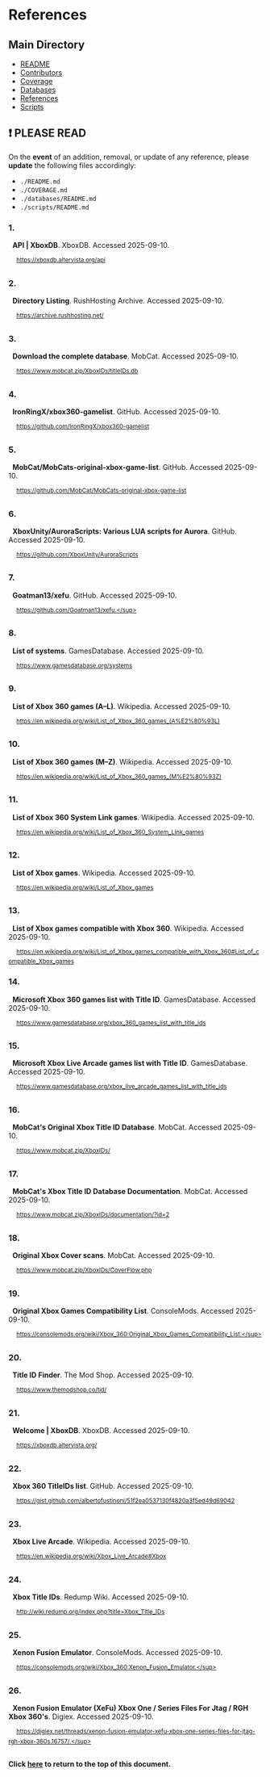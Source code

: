 # References

## Main Directory

- [README](./README.md)
- [Contributors](./CONTRIBUTORS.md)
- [Coverage](./COVERAGE.md)
- [Databases](./databases/README.md)
- [References](./REFERENCES.md)
- [Scripts](./scripts/README.md)

## ❗ PLEASE READ
On the **event** of an addition, removal, or update of any reference, please
**update** the following files accordingly:

- `./README.md`
- `./COVERAGE.md`
- `./databases/README.md`
- `./scripts/README.md`

### 1.

&nbsp;&nbsp;**API | XboxDB**. XboxDB. Accessed 2025-09-10.

&nbsp;&nbsp;&nbsp;&nbsp;<sup>https://xboxdb.altervista.org/api</sup>

### 2.

&nbsp;&nbsp;**Directory Listing**. RushHosting Archive. Accessed 2025-09-10.

&nbsp;&nbsp;&nbsp;&nbsp;<sup>https://archive.rushhosting.net/</sup>

### 3.

&nbsp;&nbsp;**Download the complete database**. MobCat. Accessed 2025-09-10.

&nbsp;&nbsp;&nbsp;&nbsp;<sup>https://www.mobcat.zip/XboxIDs/titleIDs.db</sup>

### 4.

&nbsp;&nbsp;**IronRingX/xbox360-gamelist**. GitHub. Accessed 2025-09-10.

&nbsp;&nbsp;&nbsp;&nbsp;<sup>https://github.com/IronRingX/xbox360-gamelist</sup>

### 5.

&nbsp;&nbsp;**MobCat/MobCats-original-xbox-game-list**. GitHub.
Accessed 2025-09-10.

&nbsp;&nbsp;&nbsp;&nbsp;<sup>https://github.com/MobCat/MobCats-original-xbox-game-list</sup>

### 6.

&nbsp;&nbsp;**XboxUnity/AuroraScripts: Various LUA scripts for Aurora**.
GitHub. Accessed 2025-09-10.

&nbsp;&nbsp;&nbsp;&nbsp;<sup>https://github.com/XboxUnity/AuroraScripts</sup>

### 7.

&nbsp;&nbsp;**Goatman13/xefu**. GitHub. Accessed 2025-09-10.

&nbsp;&nbsp;&nbsp;&nbsp;<sup>https://github.com/Goatman13/xefu.</sup>

### 8.

&nbsp;&nbsp;**List of systems**. GamesDatabase. Accessed 2025-09-10.

&nbsp;&nbsp;&nbsp;&nbsp;<sup>https://www.gamesdatabase.org/systems</sup>

### 9.

&nbsp;&nbsp;**List of Xbox 360 games (A–L)**. Wikipedia. Accessed 2025-09-10.

&nbsp;&nbsp;&nbsp;&nbsp;<sup>https://en.wikipedia.org/wiki/List_of_Xbox_360_games_(A%E2%80%93L)</sup>

### 10.

&nbsp;&nbsp;**List of Xbox 360 games (M–Z)**. Wikipedia. Accessed 2025-09-10.

&nbsp;&nbsp;&nbsp;&nbsp;<sup>https://en.wikipedia.org/wiki/List_of_Xbox_360_games_(M%E2%80%93Z)</sup>

### 11.

&nbsp;&nbsp;**List of Xbox 360 System Link games**. Wikipedia.
Accessed 2025-09-10.

&nbsp;&nbsp;&nbsp;&nbsp;<sup>https://en.wikipedia.org/wiki/List_of_Xbox_360_System_Link_games</sup>

### 12.

&nbsp;&nbsp;**List of Xbox games**. Wikipedia. Accessed 2025-09-10.

&nbsp;&nbsp;&nbsp;&nbsp;<sup>https://en.wikipedia.org/wiki/List_of_Xbox_games</sup>

### 13.

&nbsp;&nbsp;**List of Xbox games compatible with Xbox 360**. Wikipedia.
Accessed 2025-09-10.

&nbsp;&nbsp;&nbsp;&nbsp;<sup>https://en.wikipedia.org/wiki/List_of_Xbox_games_compatible_with_Xbox_360#List_of_compatible_Xbox_games</sup>

### 14.

&nbsp;&nbsp;**Microsoft Xbox 360 games list with Title ID**. GamesDatabase.
Accessed 2025-09-10.

&nbsp;&nbsp;&nbsp;&nbsp;<sup>https://www.gamesdatabase.org/xbox_360_games_list_with_title_ids</sup>

### 15.

&nbsp;&nbsp;**Microsoft Xbox Live Arcade games list with Title ID**.
GamesDatabase. Accessed 2025-09-10.

&nbsp;&nbsp;&nbsp;&nbsp;<sup>https://www.gamesdatabase.org/xbox_live_arcade_games_list_with_title_ids</sup>

### 16.

&nbsp;&nbsp;**MobCat's Original Xbox Title ID Database**. MobCat.
Accessed 2025-09-10.

&nbsp;&nbsp;&nbsp;&nbsp;<sup>https://www.mobcat.zip/XboxIDs/</sup>

### 17.

&nbsp;&nbsp;**MobCat's Xbox Title ID Database Documentation**. MobCat.
Accessed 2025-09-10.

&nbsp;&nbsp;&nbsp;&nbsp;<sup>https://www.mobcat.zip/XboxIDs/documentation/?id=2</sup>

### 18.

&nbsp;&nbsp;**Original Xbox Cover scans**. MobCat. Accessed 2025-09-10.

&nbsp;&nbsp;&nbsp;&nbsp;<sup>https://www.mobcat.zip/XboxIDs/CoverFlow.php</sup>

### 19.

&nbsp;&nbsp;**Original Xbox Games Compatibility List**. ConsoleMods.
Accessed 2025-09-10.

&nbsp;&nbsp;&nbsp;&nbsp;<sup>https://consolemods.org/wiki/Xbox_360:Original_Xbox_Games_Compatibility_List.</sup>

### 20.

&nbsp;&nbsp;**Title ID Finder**. The Mod Shop. Accessed 2025-09-10.

&nbsp;&nbsp;&nbsp;&nbsp;<sup>https://www.themodshop.co/tid/</sup>

### 21.

&nbsp;&nbsp;**Welcome | XboxDB**. XboxDB. Accessed 2025-09-10.

&nbsp;&nbsp;&nbsp;&nbsp;<sup>https://xboxdb.altervista.org/</sup>

### 22.

&nbsp;&nbsp;**Xbox 360 TitleIDs list**. GitHub. Accessed 2025-09-10.

&nbsp;&nbsp;&nbsp;&nbsp;<sup>https://gist.github.com/albertofustinoni/51f2ea0537130f4820a3f5ed49d69042</sup>

### 23.

&nbsp;&nbsp;**Xbox Live Arcade**. Wikipedia. Accessed 2025-09-10.

&nbsp;&nbsp;&nbsp;&nbsp;<sup>https://en.wikipedia.org/wiki/Xbox_Live_Arcade#Xbox</sup>

### 24.

&nbsp;&nbsp;**Xbox Title IDs**. Redump Wiki. Accessed 2025-09-10.

&nbsp;&nbsp;&nbsp;&nbsp;<sup>http://wiki.redump.org/index.php?title=Xbox_Title_IDs</sup>

### 25.

&nbsp;&nbsp;**Xenon Fusion Emulator**. ConsoleMods. Accessed 2025-09-10.

&nbsp;&nbsp;&nbsp;&nbsp;<sup>https://consolemods.org/wiki/Xbox_360:Xenon_Fusion_Emulator.</sup>

### 26.

&nbsp;&nbsp;**Xenon Fusion Emulator (XeFu) Xbox One / Series Files For Jtag / RGH Xbox 360's**.
Digiex. Accessed 2025-09-10.

&nbsp;&nbsp;&nbsp;&nbsp;<sup>https://digiex.net/threads/xenon-fusion-emulator-xefu-xbox-one-series-files-for-jtag-rgh-xbox-360s.16757/.</sup>

##
#### Click [here](#references) to return to the top of this document.